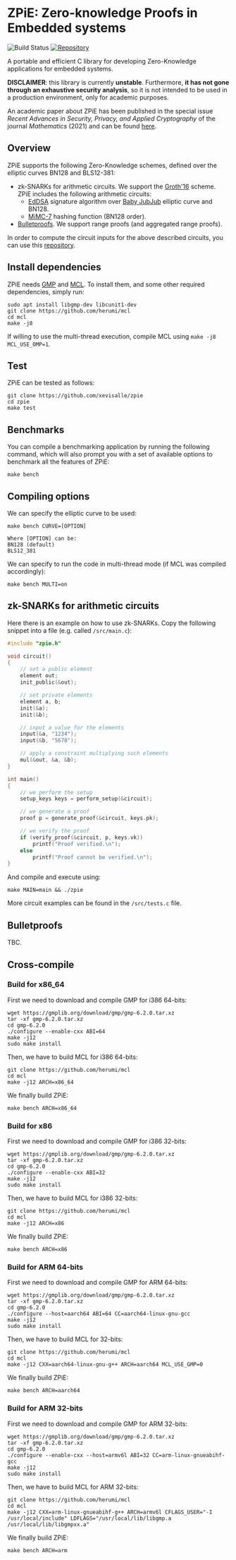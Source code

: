 # ZPiE: Zero-knowledge Proofs in Embedded systems

![Build Status](https://github.com/xevisalle/zpie/workflows/test/badge.svg)
[![Repository](https://img.shields.io/badge/github-zpie-blueviolet?logo=github)](https://github.com/xevisalle/zpie)

A portable and efficient C library for developing Zero-Knowledge applications for embedded systems. 

**DISCLAIMER**: this library is currently **unstable**. Furthermore, **it has not gone through an exhaustive security analysis**, so it is not intended to be used in a production environment, only for academic purposes.

An academic paper about ZPiE has been published in the special issue *Recent Advances in Security, Privacy, and Applied Cryptography* of the journal *Mathematics* (2021) and can be found [here](https://doi.org/10.3390/math9202569).

## Overview

ZPiE supports the following Zero-Knowledge schemes, defined over the elliptic curves BN128 and BLS12-381:

- zk-SNARKs for arithmetic circuits. We support the [Groth'16](https://eprint.iacr.org/2016/260.pdf) scheme. ZPiE includes the following arithmetic circuits:
    - [EdDSA](https://eprint.iacr.org/2015/677.pdf) signature algorithm over [Baby JubJub](https://iden3-docs.readthedocs.io/en/latest/_downloads/33717d75ab84e11313cc0d8a090b636f/Baby-Jubjub.pdf) elliptic curve and BN128.
    - [MiMC-7](https://eprint.iacr.org/2016/492.pdf) hashing function (BN128 order).
- [Bulletproofs](https://eprint.iacr.org/2017/1066.pdf). We support range proofs (and aggregated range proofs).

In order to compute the circuit inputs for the above described circuits, you can use this [repository](https://github.com/xevisalle/cryptoolz).


## Install dependencies
ZPiE needs [GMP](https://gmplib.org/) and [MCL](https://github.com/herumi/mcl). To install them, and some other required dependencies, simply run:

```
sudo apt install libgmp-dev libcunit1-dev
git clone https://github.com/herumi/mcl
cd mcl
make -j8
```

If willing to use the multi-thread execution, compile MCL using `make -j8 MCL_USE_OMP=1`.

## Test
ZPiE can be tested as follows:

```
git clone https://github.com/xevisalle/zpie
cd zpie
make test
```

## Benchmarks

You can compile a benchmarking application by running the following command, which will also prompt you with a set of available options to benchmark all the features of ZPiE:

```
make bench
```

## Compiling options

We can specify the elliptic curve to be used:

```
make bench CURVE=[OPTION]

Where [OPTION] can be:
BN128 (default)
BLS12_381
```

We can specify to run the code in multi-thread mode (if MCL was compiled accordingly):

```
make bench MULTI=on
```

## zk-SNARKs for arithmetic circuits

Here there is an example on how to use zk-SNARKs. Copy the following snippet into a file (e.g. called `/src/main.c`):

```c
#include "zpie.h"

void circuit()
{
    // set a public element
    element out;
    init_public(&out);

    // set private elements
    element a, b;
    init(&a);
    init(&b);

    // input a value for the elements
    input(&a, "1234");
    input(&b, "5678");

    // apply a constraint multiplying such elements
    mul(&out, &a, &b);
}

int main()
{
    // we perform the setup
    setup_keys keys = perform_setup(&circuit); 

    // we generate a proof
    proof p = generate_proof(&circuit, keys.pk);

    // we verify the proof 
    if (verify_proof(&circuit, p, keys.vk)) 
        printf("Proof verified.\n");
    else 
        printf("Proof cannot be verified.\n");
}
```

And compile and execute using:

```
make MAIN=main && ./zpie
```

More circuit examples can be found in the `/src/tests.c` file.

## Bulletproofs

TBC.

## Cross-compile

### Build for x86_64

First we need to download and compile GMP for i386 64-bits:

```
wget https://gmplib.org/download/gmp/gmp-6.2.0.tar.xz
tar -xf gmp-6.2.0.tar.xz
cd gmp-6.2.0
./configure --enable-cxx ABI=64
make -j12
sudo make install
```

Then, we have to build MCL for i386 64-bits:

```
git clone https://github.com/herumi/mcl
cd mcl
make -j12 ARCH=x86_64
```

We finally build ZPiE:

```
make bench ARCH=x86_64
```

### Build for x86

First we need to download and compile GMP for i386 32-bits:

```
wget https://gmplib.org/download/gmp/gmp-6.2.0.tar.xz
tar -xf gmp-6.2.0.tar.xz
cd gmp-6.2.0
./configure --enable-cxx ABI=32
make -j12
sudo make install
```

Then, we have to build MCL for i386 32-bits:

```
git clone https://github.com/herumi/mcl
cd mcl
make -j12 ARCH=x86
```

We finally build ZPiE:

```
make bench ARCH=x86
```

### Build for ARM 64-bits

First we need to download and compile GMP for ARM 64-bits:

```
wget https://gmplib.org/download/gmp/gmp-6.2.0.tar.xz
tar -xf gmp-6.2.0.tar.xz
cd gmp-6.2.0
./configure --host=aarch64 ABI=64 CC=aarch64-linux-gnu-gcc
make -j12
sudo make install
```

Then, we have to build MCL for 32-bits:

```
git clone https://github.com/herumi/mcl
cd mcl
make -j12 CXX=aarch64-linux-gnu-g++ ARCH=aarch64 MCL_USE_GMP=0
```

We finally build ZPiE:

```
make bench ARCH=aarch64
```

### Build for ARM 32-bits

First we need to download and compile GMP for ARM 32-bits:

```
wget https://gmplib.org/download/gmp/gmp-6.2.0.tar.xz
tar -xf gmp-6.2.0.tar.xz
cd gmp-6.2.0
./configure --enable-cxx --host=armv6l ABI=32 CC=arm-linux-gnueabihf-gcc
make -j12
sudo make install
```

Then, we have to build MCL for ARM 32-bits:

```
git clone https://github.com/herumi/mcl
cd mcl
make -j12 CXX=arm-linux-gnueabihf-g++ ARCH=armv6l CFLAGS_USER="-I /usr/local/include" LDFLAGS="/usr/local/lib/libgmp.a /usr/local/lib/libgmpxx.a"
```

We finally build ZPiE:

```
make bench ARCH=arm
```
